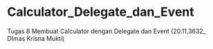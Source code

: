 # Calculator_Delegate_dan_Event
Tugas 8 Membuat Calculator dengan Delegate dan Event (20.11.3632_ DImas Krisna Mukti)
